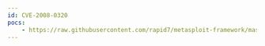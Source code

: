 ```yaml
---
id: CVE-2008-0320
pocs:
    - https://raw.githubusercontent.com/rapid7/metasploit-framework/master/modules/exploits/windows/fileformat/openoffice_ole.rb
---
```

